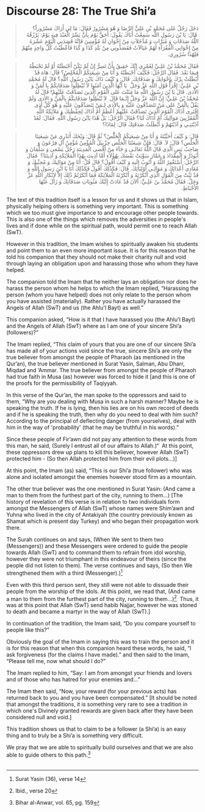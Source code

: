 Discourse 28: The True Shi’a
============================

<blockquote dir="rtl">
  <p>
دَخَلَ رَجُلٌ عَلى مُحَمَّدِ بْنِ عَلِيٍّ الرِّضَا وَ هُوَ مَسْرُورٌ
فَقَالَ: مَا لِي أَرَاكَ مَسْرُوراً؟  قَالَ: يَا بْنَ رَسُولِ اللٌّه
سَمِعْتُ أَبَاكَ يَقُولَ: أَحَقُّ يَوْمَ بِأَنَّ يَسِّرُ الْعَبْدَ
فِيهِ يَوْمٌ: يَرْزُقُهُ اللٌّهُ صَدَقَاتِ وَ مُبَرَّاتِ وَ
مُدَّخَلاَتِ مِنْ إِخْوَانِ لَهُ مُؤْمِنِينَ فَإِنَّهُ قَصَدَنِي
الْيَوْمَ عَشْرَةَ مِنْ إِخْوَانِي الْفُقُرَآءِ لَهُمْ عَيَالاَتٌ
فَقَصَدُونِي مِنْ بَلَدِ كَذَا وَ كَذَا فَأَعْطَيْتُ كُلَّ وَاحِدٍ
مِنْهُمْ فَلِهٌذَا سُرُورِي.
  </p>
</blockquote>

<blockquote dir="rtl">
  <p>
فَقَالَ مُحَمَّدُ بْنُ عَلِـيِّ لِعُمْرِي إِنَّكَ حَقِيقٌ بِأَنَّ
تَسِرُّ إِنْ لَمْ تَكُنْ أَحْبَطَتْهُ أَوْ لَمْ تَحْبَطْهُ فِيمَا
بَعْدَ. فَقَالَ الرَّجُلُ: فَكَيْفَ أَحْبَطَتْهُ وَ أَنَا مِنْ
شِيعَتِكُمْ الْمُخْلِصُ؟ قَاَل: هَاهَ قَدْ أَبْطَلَتْ بِرِّكَ
بِإِخْوَانِكَ وَ صَدَقَاتِكَ. قَالَ: وَ كَيْفَ ذَاكَ يَابْنَ رَسُولِ
اللٌّهِ؟ قَالَ لَهُ مُحَمَّدِ بْنِ عَلِـيِّ: إِقْرَأْ قَوْلِ اللٌّهِ
عَزَّ وَجَلَّ  يَا أَيُّهَا الَّذِينَ آمَنُوا لاَ تُبْطِلُوا
صَدَقَاتِكُمْ بِا لْمَنِّ وَ الأََذى. قَالَ يَا بْنَ رَسُولِ اللٌّهِ
مَا مَنَنْتَ عَلى الْقَوْمِ الَّذِينَ تَصَدَّقَتْ عَلَيْهِمْ! قَالَ
لَهُ مُحَمَّدُ بْنُ عَلِـيٍّ: إِنَّ اللٌّهَ عَزَّ وَجَلَّ إِنَّـمَا
قَالَ  لاَ تُبْطِلُوا صَدَقَاتِكْمُ بِالْمَنِّ وَ الأَذى وَلَمْ يَقُلْ
بِالْمَنِّ عَلى مَنْ تَتَصَدَّقُونَ عَلَيْهِ وَ بِالأَذى لِـمَنْ
تَتَصَدَّقُونَ عَلَيْهِ وَ هُوَ كُلِّ أَذى إِفْتَرى أَذَاكَ الْقَوْمَ
الَّذِينَ تَصَدَّقَتْ عَلَيْهِمْ أَعْظَمُ أَمْ أَذَاكَ لِحِفْظَتِكَ وَ
مَلاَئِكَةُ اللٌّهِ الْمُقَرَّبِينَ مَوَالِيكَ أَمْ أَذَاكَ لَنَا؟
فَقَالَ الرَّجُلُ: بَلْ هٌذَا يَابْنَ رَسُوِل اللٌّهِ. فَقَالَ: لَقَدْ
آذَيْتَنِـي و آذَيْتَهُمْ وَ أَبْطَلَتْ صَدَقَتِكَ قَالَ: لِمَاذَا؟
  </p>
</blockquote>

<blockquote dir="rtl">
  <p>
قَالَ: وَ كَيْفَ أَحَبَّبْتَهُ وَ أَنَا مِنْ شِيعَتِكُمُ الْخَلَّّصُ؟
ثُمَّ قَالَ: وَيْحَكَ أَتَدْرِي مَنْ شِيعَتِنَا الْخلّص؟ قَالَ: لاَ.
قَالَ: فَإِنَّ شِيعَتُنَا الْخلّص حِزْبِيلُ الْمُؤْمِنُ مُؤْمِنُ آلِ
فِرْعَونَ وَ صَاحِبُ يَسِ الَّذِي قَالَ اللٌّهُ تَعَالـى وَ جَآءَ مِنْ
أَقْصى الْمَدِينَةِ رَجُلٌ يَسْعى وَ سَلْمَانَ وَ أَبُوذَرَّ وَ
الْمِقْدَادَ وَ عَمَّارَ سَوِّيَتْ نَفْسَكَ بِهٌؤُلاَءِ أَمَّا آذِيتَ
بِهٌذَا الْمَلاَئِكَةِ وَ آذِيتَنَا؟  فَقَالَ الرَّجُلُ: أَسْتَغْفِرُ
اللٌّهُ وَ أَتُوبُ إِلَيهِ وَ كَيْفَ أَقُولُ؟ قَالَ قُلْ: أَنَا مِنْ
مَوَالِيكَ وَ مُحِبِّيكَ وَ مُعَادِي أَعْدَائِكَ وَ مَوَالِـي
أَوْلِيَائِكَ. قَالَ: فَكَذٌلِكَ أَقُولُ فَكَذٌلِكَ أَنَا يَا ابْنَ
رَسَولِ اللٌّهِ وَ قَدْ تَبَّتْ مِنَ الْقَوْلِ الَّذِي أَنْكَرْتَهُ وَ
أَنْكَرْتَهُ الْمَلاَئِكَةَ فَمَا أَنْكَرْتُمْ ذٌلِكَ إِلاَّ
لإِنْكَارِ اللٌّهِ عَزَّ وَجَلَّ. فَقَالَ مُحَمَّدُ بنُ عَلِـيٍّ:
أَلآنَ قَدْ عَادَتْ إِلَيْكَ مَثُوبَاتِ صَدَقَاتِكَ وَ زَالَ عَنْهَا
الأَحْبَاطِ.
  </p>
</blockquote>

The text of this tradition itself is a lesson for us and it shows us
that in Islam, physically helping others is something very important.
This is something which we too must give importance to and encourage
other people towards. This is also one of the things which removes the
adversities in people's lives and if done while on the spiritual path,
would permit one to reach Allah (SwT).

However in this tradition, the Imam wishes to spiritually awaken his
students and point them to an even more important issue. It is for this
reason that he told his companion that they should not make their
charity null and void through laying an obligation upon and harassing
those who whom they have helped.

The companion told the Imam that he neither lays an obligation nor does
he harass the person whom he helps to which the Imam replied, “Harassing
the person (whom you have helped) does not only relate to the person
whom you have assisted (materially). Rather you have actually harassed
the Angels of Allah (SwT) and us (the Ahlu'l Bayt) as well.”

This companion asked, “How is it that I have harassed you (the Ahlu'l
Bayt) and the Angels of Allah (SwT) where as I am one of your sincere
Shi’a (followers)?”

The Imam replied, “This claim of yours that you are one of our sincere
Shi’a has made all of your actions void since the true, sincere Shi’a
are only the true believer from amongst the people of Pharaoh (as
mentioned in the Qur’an), the true believer mentioned in Surat Yasin,
Salman, Abu Dharr, Miqdad and ‘Ammar. The true believer from amongst the
people of Pharaoh had true faith in Musa (as) however was forced to hide
it [and this is one of the proofs for the permissibility of Taqiyyah.

In this verse of the Qur’an, the man spoke to the oppressors and said to
them, “Why are you dealing with Musa in such a harsh manner? Maybe he is
speaking the truth. If he is lying, then his lies are on his own record
of deeds and if he is speaking the truth, then why do you need to deal
with him such? According to the principal of deflecting danger (from
yourselves), deal with him in the way of 'probability' (that he may be
truthful in his words).” 

Since these people of Fir’awn did not pay any attention to these words
from this man, he said, (Surely I entrust all of our affairs to
Allah.)“  At this point, these oppressors drew up plans to kill this
believer, however Allah (SwT) protected him - (So then Allah protected
him from their evil plots…)]

At this point, the Imam (as) said, “This is our Shi’a (true follower)
who was alone and isolated amongst the enemies however stood firm as a
mountain.

The other true believer was the one mentioned in Surat Yasin: (And came
a man to them from the furthest part of the city, running to them…) [The
history of revelation of this verse is in relation to two individuals
form amongst the Messengers of Allah (SwT) whose names were Shim’awn and
Yuhna who lived in the city of Antakiyah (the country previously known
as Shamat which is present day Turkey) and who began their propagation
work there.

The Surah continues on and says, (When We sent to them two (Messengers))
and these Messengers were ordered to guide the people towards Allah
(SwT) and to command them to refrain from idol worship, however they
were not triumphant in this endeavour of theirs (since the people did
not listen to them). The verse continues and says, (So then We
strengthened them with a third (Messenger).)[^1]

Even with this third person sent, they still were not able to dissuade
their people from the worship of the idols. At this point, we read that,
(And came a man to them from the furthest part of the city, running to
them…)[^2]  Thus, it was at this point that Allah (SwT) send habib
Najjar, however he was stoned to death and became a martyr in the way of
Allah (SwT).]

In continuation of the tradition, the Imam said, “Do you compare
yourself to people like this?”

Obviously the goal of the Imam in saying this was to train the person
and it is for this reason that when this companion heard these words, he
said, “I ask forgiveness (for the claims I have made).” and then said to
the Imam, “Please tell me, now what should I do?” 

The Imam replied to him, “Say: I am from amongst your friends and lovers
and of those who has hatred for your enemies and…” 

The Imam then said, “Now, your reward (for your previous acts) has
returned back to you and you have been compensated.” [It should be noted
that amongst the traditions, it is something very rare to see a
tradition in which one's Divinely granted rewards are given back after
they have been considered null and void.]

This tradition shows us that to claim to be a follower (a Shi’a) is an
easy thing and to truly be a Shi’a is something very difficult.

We pray that we are able to spiritually build ourselves and that we are
also able to guide others to this path.[^3]  
  

[^1]: Surat Yasin (36), verse 14

[^2]: Ibid., verse 20

[^3]: Bihar al-Anwar, vol. 65, pg. 159


